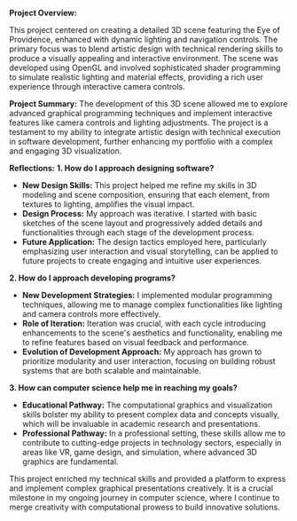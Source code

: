 **Project Overview:**

This project centered on creating a detailed 3D scene featuring the Eye of Providence, enhanced with dynamic lighting and navigation controls. The primary focus was to blend artistic design with technical rendering skills to produce a visually appealing and interactive environment. The scene was developed using OpenGL and involved sophisticated shader programming to simulate realistic lighting and material effects, providing a rich user experience through interactive camera controls.

**Project Summary:**
The development of this 3D scene allowed me to explore advanced graphical programming techniques and implement interactive features like camera controls and lighting adjustments. The project is a testament to my ability to integrate artistic design with technical execution in software development, further enhancing my portfolio with a complex and engaging 3D visualization.

**Reflections:**
**1. How do I approach designing software?**
- **New Design Skills:** This project helped me refine my skills in 3D modeling and scene composition, ensuring that each element, from textures to lighting, amplifies the visual impact.
- **Design Process:** My approach was iterative. I started with basic sketches of the scene layout and progressively added details and functionalities through each stage of the development process.
- **Future Application:** The design tactics employed here, particularly emphasizing user interaction and visual storytelling, can be applied to future projects to create engaging and intuitive user experiences.

**2. How do I approach developing programs?**
- **New Development Strategies:** I implemented modular programming techniques, allowing me to manage complex functionalities like lighting and camera controls more effectively.
- **Role of Iteration:** Iteration was crucial, with each cycle introducing enhancements to the scene's aesthetics and functionality, enabling me to refine features based on visual feedback and performance.
- **Evolution of Development Approach:** My approach has grown to prioritize modularity and user interaction, focusing on building robust systems that are both scalable and maintainable.

**3. How can computer science help me in reaching my goals?**
- **Educational Pathway:** The computational graphics and visualization skills bolster my ability to present complex data and concepts visually, which will be invaluable in academic research and presentations.
- **Professional Pathway:** In a professional setting, these skills allow me to contribute to cutting-edge projects in technology sectors, especially in areas like VR, game design, and simulation, where advanced 3D graphics are fundamental.

This project enriched my technical skills and provided a platform to express and implement complex graphical presentations creatively. It is a crucial milestone in my ongoing journey in computer science, where I continue to merge creativity with computational prowess to build innovative solutions.
